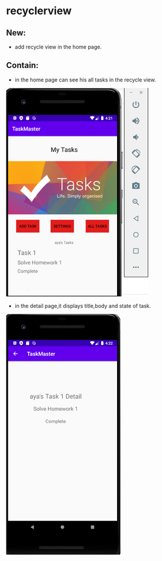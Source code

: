 # recyclerview

## New:
- add recycle view in the home page.

## Contain:
- in the home page can see his all tasks in the recycle view.

![](https://github.com/AyaaBe95/TaskMaster/blob/main/images/recyclehome.PNG)

- in the detail page,it displays title,body and state of task.

![](https://github.com/AyaaBe95/TaskMaster/blob/main/images/recycledetail.PNG)


